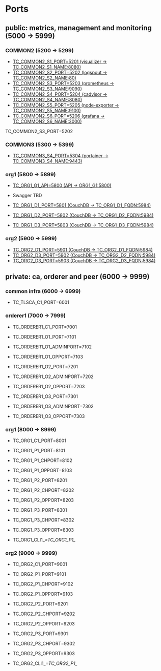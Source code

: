 # Ports

## public: metrics, management and monitoring (5000 -> 5999)

### COMMON2 (5200 -> 5299)

* [TC_COMMON2_S1_PORT=5201 (visualizer -> TC_COMMON2_S1_NAME:8080)](http://35.158.186.93:5201)
* [TC_COMMON2_S2_PORT=5202 (logspout -> TC_COMMON2_S2_NAME:80)](http://35.158.186.93:5202/logs)
* [TC_COMMON2_S3_PORT=5203 (prometheus -> TC_COMMON2_S3_NAME:9090)](http://35.158.186.93:5203)
* [TC_COMMON2_S4_PORT=5204 (cadvisor -> TC_COMMON2_S4_NAME:8080)](http://35.158.186.93:5204)
* [TC_COMMON2_S5_PORT=5205 (node-exporter -> TC_COMMON2_S5_NAME:9100)](http://35.158.186.93:5205)
* [TC_COMMON2_S6_PORT=5206 (grafana -> TC_COMMON2_S6_NAME:3000)](http://35.158.186.93:5206)

TC_COMMON2_S3_PORT=5202

### COMMON3 (5300 -> 5399)

* [TC_COMMON3_S4_PORT=5304 (portainer -> TC_COMMON3_S4_NAME:9443)](https://35.158.186.93:5304)

### org1 (5800 -> 5899)

* [TC_ORG1_G1_API=5800 (API -> ORG1_G1:5800)](http://35.158.186.93:5800/)
* Swagger TBD

* [TC_ORG1_D1_PORT=5801 (CouchDB -> TC_ORG1_D1_FQDN:5984)](http://35.158.186.93:5801/_utils/#login)
* [TC_ORG1_D2_PORT=5802 (CouchDB -> TC_ORG1_D2_FQDN:5984)](http://35.158.186.93:5802/_utils/#login)
* [TC_ORG1_D3_PORT=5803 (CouchDB -> TC_ORG1_D3_FQDN:5984)](http://35.158.186.93:5803/_utils/#login)

### org2 (5900 -> 5999)

* [TC_ORG2_D1_PORT=5901 (CouchDB -> TC_ORG2_D1_FQDN:5984)](http://35.158.186.93:5901/_utils/#login)
* [TC_ORG2_D3_PORT=5902 (CouchDB -> TC_ORG2_D2_FQDN:5984)](http://35.158.186.93:5902/_utils/#login)
* [TC_ORG2_D3_PORT=5903 (CouchDB -> TC_ORG2_D3_FQDN:5984)](http://35.158.186.93:5903/_utils/#login)

## private: ca, orderer and peer (6000 -> 9999)

### common infra (6000 -> 6999)

* TC_TLSCA_C1_PORT=6001

### orderer1 (7000 -> 7999)

* TC_ORDERER1_C1_PORT=7001

* TC_ORDERER1_O1_PORT=7101
* TC_ORDERER1_O1_ADMINPORT=7102
* TC_ORDERER1_O1_OPPORT=7103

* TC_ORDERER1_O2_PORT=7201
* TC_ORDERER1_O2_ADMINPORT=7202
* TC_ORDERER1_O2_OPPORT=7203

* TC_ORDERER1_O3_PORT=7301
* TC_ORDERER1_O3_ADMINPORT=7302
* TC_ORDERER1_O3_OPPORT=7303

### org1 (8000 -> 8999)

* TC_ORG1_C1_PORT=8001

* TC_ORG1_P1_PORT=8101
* TC_ORG1_P1_CHPORT=8102
* TC_ORG1_P1_OPPORT=8103

* TC_ORG1_P2_PORT=8201
* TC_ORG1_P2_CHPORT=8202
* TC_ORG1_P2_OPPORT=8203

* TC_ORG1_P3_PORT=8301
* TC_ORG1_P3_CHPORT=8302
* TC_ORG1_P3_OPPORT=8303

* TC_ORG1_CLI1_*=TC_ORG1_P1_*

### org2 (9000 -> 9999)

* TC_ORG2_C1_PORT=9001

* TC_ORG2_P1_PORT=9101
* TC_ORG2_P1_CHPORT=9102
* TC_ORG2_P1_OPPORT=9103

* TC_ORG2_P2_PORT=9201
* TC_ORG2_P2_CHPORT=9202
* TC_ORG2_P2_OPPORT=9203

* TC_ORG2_P3_PORT=9301
* TC_ORG2_P3_CHPORT=9302
* TC_ORG2_P3_OPPORT=9303

* TC_ORG2_CLI1_*=TC_ORG2_P1_*
